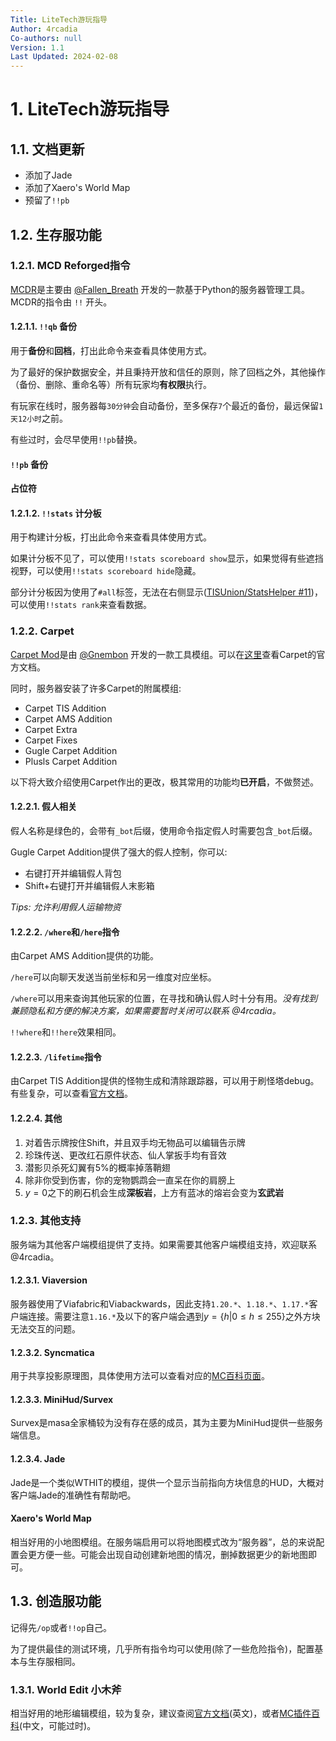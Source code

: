 ```yaml
---
Title: LiteTech游玩指导
Author: 4rcadia
Co-authors: null
Version: 1.1
Last Updated: 2024-02-08
---
```


# 1. LiteTech游玩指导

## 1.1. 文档更新

- 添加了Jade
- 添加了Xaero's World Map
- 预留了`!!pb`

## 1.2. 生存服功能

### 1.2.1. MCD Reforged指令

[MCDR](https://mcdreforged.com/zh-CN)是主要由 [@Fallen_Breath](https://space.bilibili.com/4690315) 开发的一款基于Python的服务器管理工具。MCDR的指令由 `!!` 开头。

#### 1.2.1.1. `!!qb` 备份

用于**备份**和**回档**，打出此命令来查看具体使用方式。

为了最好的保护数据安全，并且秉持开放和信任的原则，除了回档之外，其他操作（备份、删除、重命名等）所有玩家均**有权限**执行。

有玩家在线时，服务器每`30分钟`会自动备份，至多保存`7`个最近的备份，最远保留`1天12小时`之前。

有些过时，会尽早使用`!!pb`替换。

#### `!!pb` 备份

**占位符**

#### 1.2.1.2. `!!stats` 计分板

用于构建计分板，打出此命令来查看具体使用方式。

如果计分板不见了，可以使用`!!stats scoreboard show`显示，如果觉得有些遮挡视野，可以使用`!!stats scoreboard hide`隐藏。

部分计分板因为使用了`#all`标签，无法在右侧显示([TISUnion/StatsHelper #11](https://github.com/TISUnion/StatsHelper/issues/11))，可以使用`!!stats rank`来查看数据。

### 1.2.2. Carpet

[Carpet Mod](https://modrinth.com/mod/carpet)是由 [@Gnembon]() 开发的一款工具模组。可以在[这里](https://github.com/gnembon/fabric-carpet/wiki/Current-Available-Settings)查看Carpet的官方文档。

同时，服务器安装了许多Carpet的附属模组:

- Carpet TIS Addition
- Carpet AMS Addition
- Carpet Extra
- Carpet Fixes
- Gugle Carpet Addition
- Plusls Carpet Addition

以下将大致介绍使用Carpet作出的更改，极其常用的功能均**已开启**，不做赘述。

#### 1.2.2.1. 假人相关

假人名称是绿色的，会带有`_bot`后缀，使用命令指定假人时需要包含`_bot`后缀。

Gugle Carpet Addition提供了强大的假人控制，你可以:

- 右键打开并编辑假人背包
- Shift+右键打开并编辑假人末影箱

*Tips: 允许利用假人运输物资*

#### 1.2.2.2. `/where`和`/here`指令

由Carpet AMS Addition提供的功能。

`/here`可以向聊天发送当前坐标和另一维度对应坐标。

`/where`可以用来查询其他玩家的位置，在寻找和确认假人时十分有用。*没有找到兼顾隐私和方便的解决方案，如果需要暂时关闭可以联系 @4rcadia。*

`!!where`和`!!here`效果相同。

#### 1.2.2.3. `/lifetime`指令

由Carpet TIS Addition提供的怪物生成和清除跟踪器，可以用于刷怪塔debug。有些复杂，可以查看[官方文档](https://tisunion.github.io/Carpet-TIS-Addition/zh-Hans/docs/commands#%E5%AD%98%E6%B4%BB%E6%97%B6%E9%97%B4-lifetime)。

#### 1.2.2.4. 其他

1. 对着告示牌按住Shift，并且双手均无物品可以编辑告示牌
2. 珍珠传送、更改红石原件状态、仙人掌扳手均有音效
3. 潜影贝杀死幻翼有5%的概率掉落鞘翅
4. 除非你受到伤害，你的宠物鹦鹉会一直呆在你的肩膀上
5. $y=0$之下的刷石机会生成**深板岩**，上方有蓝冰的熔岩会变为**玄武岩**


### 1.2.3. 其他支持

服务端为其他客户端模组提供了支持。如果需要其他客户端模组支持，欢迎联系 @4rcadia。

#### 1.2.3.1. Viaversion

服务器使用了Viafabric和Viabackwards，因此支持`1.20.*`、`1.18.*`、`1.17.*`客户端连接。需要注意`1.16.*`及以下的客户端会遇到$y=\{h \vert 0\leq h \leq 255\}$之外方块无法交互的问题。

#### 1.2.3.2. Syncmatica

用于共享投影原理图，具体使用方法可以查看对应的[MC百科页面](https://www.mcmod.cn/class/6842.html)。

#### 1.2.3.3. MiniHud/Survex

Survex是masa全家桶较为没有存在感的成员，其为主要为MiniHud提供一些服务端信息。

#### 1.2.3.4. Jade

Jade是一个类似WTHIT的模组，提供一个显示当前指向方块信息的HUD，大概对客户端Jade的准确性有帮助吧。

#### Xaero's World Map

相当好用的小地图模组。在服务端启用可以将地图模式改为“服务器”，总的来说配置会更方便一些。可能会出现自动创建新地图的情况，删掉数据更少的新地图即可。

## 1.3. 创造服功能

记得先`/op`或者`!!op`自己。

为了提供最佳的测试环境，几乎所有指令均可以使用(除了一些危险指令)，配置基本与生存服相同。

### 1.3.1. World Edit 小木斧

相当好用的地形编辑模组，较为复杂，建议查阅[官方文档](https://worldedit.enginehub.org/en/latest/)(英文)，或者[MC插件百科](https://mineplugin.org/WorldEdit)(中文，可能过时)。